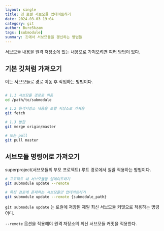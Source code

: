 ```yaml
---
layout: single
title: 깃 로컬 서브모들 업데이트하기
date: 2024-03-03 19:04
category: git
author: Bure5kzam
tags: [submodule]
summary: 깃에서 서보므듈을 갱신하는 방법들
---
```



서브모듈 내용을 원격 저장소에 있는 내용으로 가져오려면 여러 방법이 있다.

## 기본 깃처럼 가져오기

이는 서브모듈로 경로 이동 후 작업하는 방법이다.

```bash

# 1.1 서브모듈 경로로 이동
cd /path/to/submodule

# 1.2 원격저장소 내용을 로컬 저장소로 가져옴
git fetch

# 1.3 병합
git merge origin/master

# 또는 pull 
git pull master

```

## 서브모듈 명령어로 가져오기

superproject(서브모듈의 부모 프로젝트) 루트 경로에서 일괄 적용하는 방법이다.

```bash
# 프로젝트 내 서브모듈들 업데이트하기
git submodule update --remote 

# 특정 경로에 존재하는 서브모듈만 업데이트하기
git submodule update --remote {submodule_path}
```

`git submodule update` 는 로컬에 저장된 제일 최신 서브모듈 커밋으로 적용하는 명령어다.

`--remote` 옵션을 적용해야 원격 저장소의 최신 서브모듈 커밋을 적용한다.

